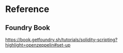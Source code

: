 

# Reference
## Foundry Book
https://book.getfoundry.sh/tutorials/solidity-scripting?highlight=openzeppelin#set-up